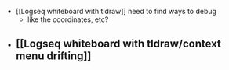 - [[Logseq whiteboard with tldraw]] need to find ways to debug
	- like the coordinates, etc?
- [[Logseq whiteboard with tldraw/context menu drifting]]
	-